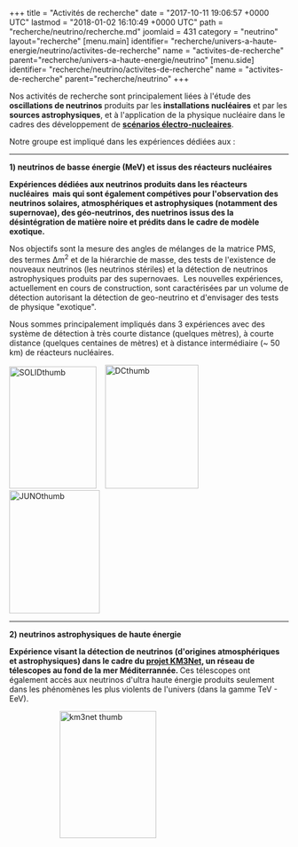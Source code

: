 +++
title = "Activités de recherche"
date = "2017-10-11 19:06:57 +0000 UTC"
lastmod = "2018-01-02 16:10:49 +0000 UTC"
path = "recherche/neutrino/recherche.md"
joomlaid = 431
category = "neutrino"
layout="recherche"
[menu.main]
  identifier= "recherche/univers-a-haute-energie/neutrino/activites-de-recherche"
  name = "activites-de-recherche"
  parent="recherche/univers-a-haute-energie/neutrino"
[menu.side]
  identifier= "recherche/neutrino/activites-de-recherche"
  name = "activites-de-recherche"
  parent="recherche/neutrino"
+++
<p>Nos activités de recherche sont principalement liées à l'étude des <strong>oscillations de neutrinos</strong> produits par les<strong> installations nucléaires</strong> et par les <strong>sources astrophysiques</strong>, et à l'application de la physique nucléaire dans le cadres des développement de <strong><a href="recherche/sen/systeme-et-scenarios.md">scénarios électro-nucleaires</a></strong>.</p>
<p>Notre groupe est impliqué dans les expériences dédiées aux :</p>
<hr/>
<p><strong>1) neutrinos de basse énergie (MeV) et issus des réacteurs nucléaires</strong></p>
<p><strong>Expériences dédiées aux neutrinos produits dans les réacteurs nucléaires  mais qui sont également compétives pour l'observation des neutrinos solaires, atmosphériques et astrophysiques (notamment des supernovae), des géo-neutrinos, des nuetrinos issus des la désintégration de matière noire et prédits dans le cadre de modèle exotique.</strong></p>
<p>Nos objectifs sont la mesure des angles de mélanges de la matrice PMS, des termes Δm<sup>2</sup> et de la hiérarchie de masse, des tests de l'existence de nouveaux neutrinos (les neutrinos stériles) et la détection de neutrinos astrophysiques produits par des supernovaes.  Les nouvelles expériences, actuellement en cours de construction, sont caractérisées par un volume de détection autorisant la détection de geo-neutrino et d'envisager des tests de physique "exotique".</p>
<p>Nous sommes principalement impliqués dans 3 expériences avec des système de détection à très courte distance (quelques mètres), à courte distance (quelques centaines de mètres) et à distance intermédiaire (~ 50 km) de réacteurs nucléaires.</p>
<p><img src="images/Recherche/neutrino/group/SOLIDthumb.png" alt="SOLIDthumb" width="157" height="220"/>    <a href=".md"><img src="images/Recherche/neutrino/group/DCthumb.png" alt="DCthumb" width="168" height="223"/></a>    <a href=".md"><img src="images/Recherche/neutrino/group/JUNOthumb.png" alt="JUNOthumb" width="163" height="222"/></a></p>
<hr/>
<p><strong>2) neutrinos astrophysiques de haute énergie </strong></p>
<p><strong>Expérience visant la détection de neutrinos (d'origines atmosphériques et astrophysiques) dans le cadre du <a href="recherche/neutrino/la-collaboration-km3net.md">projet KM3Net</a>, un réseau de télescopes au fond de la mer Méditerrannée</strong><span><strong>. </strong></span><span>Ces télescopes ont également accès aux neutrinos d'ultra haute énergie produits seulement dans les phénomènes les plus violents de l'univers </span>(dans la gamme TeV - EeV).  </p>
<p>                       <img src="images/Recherche/neutrino/group/km3net_thumb.png" alt="km3net thumb" width="174" height="229"/></p>